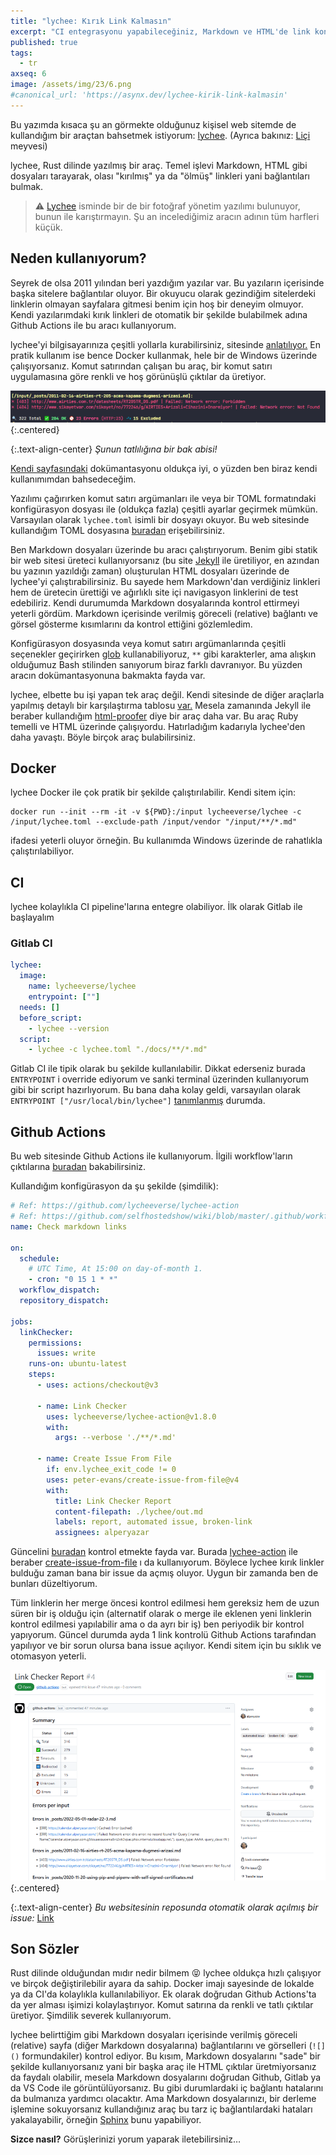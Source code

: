```yaml
---
title: "lychee: Kırık Link Kalmasın"
excerpt: "CI entegrasyonu yapabileceğiniz, Markdown ve HTML'de link kontrolü yapan bir araç"
published: true
tags:
  - tr
axseq: 6
image: /assets/img/23/6.png
#canonical_url: 'https://asynx.dev/lychee-kirik-link-kalmasin'
---
```


Bu yazımda kısaca şu an görmekte olduğunuz kişisel web sitemde de kullandığım
bir araçtan bahsetmek istiyorum:
[lychee](https://github.com/lycheeverse/lychee). (Ayrıca bakınız:
[Liçi](https://tr.wikipedia.org/wiki/Li%C3%A7i) meyvesi)

lychee, Rust dilinde yazılmış bir araç. Temel işlevi Markdown, HTML gibi dosyaları
tarayarak, olası "kırılmış" ya da "ölmüş" linkleri yani bağlantıları bulmak.

> ⚠️ [Lychee](https://github.com/LycheeOrg/Lychee) isminde bir de bir fotoğraf
> yönetim yazılımı bulunuyor, bunun ile karıştırmayın. Şu an incelediğimiz
> aracın adının tüm harfleri küçük.

## Neden kullanıyorum?

Seyrek de olsa 2011 yılından beri yazdığım yazılar var. Bu yazıların içerisinde
başka sitelere bağlantılar oluyor. Bir okuyucu olarak gezindiğim sitelerdeki
linklerin olmayan sayfalara gitmesi benim için hoş bir deneyim olmuyor. Kendi
yazılarımdaki kırık linkleri de otomatik bir şekilde bulabilmek adına Github
Actions ile bu aracı kullanıyorum.

lychee'yi bilgisayarınıza çeşitli yollarla kurabilirsiniz, sitesinde
[anlatılıyor.](https://github.com/lycheeverse/lychee#installation) En pratik
kullanım ise bence Docker kullanmak, hele bir de Windows üzerinde çalışıyorsanız.
Komut satırından çalışan bu araç, bir komut satırı uygulamasına göre renkli ve
hoş görünüşlü çıktılar da üretiyor.

![Tatlı lychee](/assets/img/23/6-a.png){:.centered}

{:.text-align-center}
*Şunun tatlılığına bir bak abisi!*

[Kendi sayfasındaki](https://github.com/lycheeverse/lychee) dokümantasyonu oldukça
iyi, o yüzden ben biraz kendi kullanımımdan bahsedeceğim.

Yazılımı çağırırken komut satırı argümanları ile veya bir TOML formatındaki
konfigürasyon dosyası ile (oldukça fazla) çeşitli ayarlar geçirmek mümkün.
Varsayılan olarak `lychee.toml` isimli bir dosyayı okuyor. Bu web sitesinde
kullandığım TOML dosyasına
[buradan](https://github.com/alperyazar/home/blob/master/lychee.toml)
erişebilirsiniz.

Ben Markdown dosyaları üzerinde bu aracı çalıştırıyorum. Benim gibi statik bir
web sitesi üreteci kullanıyorsanız (bu site [Jekyll](https://jekyllrb.com/) ile
üretiliyor, en azından bu yazının yazıldığı zaman) oluşturulan HTML dosyaları
üzerinde de lychee'yi çalıştırabilirsiniz. Bu sayede hem Markdown'dan verdiğiniz
linkleri hem de üretecin ürettiği ve ağırlıklı site içi navigasyon linklerini de
test edebiliriz. Kendi durumumda Markdown dosyalarında kontrol ettirmeyi yeterli
gördüm. Markdown içerisinde verilmiş göreceli (relative) bağlantı ve görsel
gösterme kısımlarını da kontrol ettiğini gözlemledim.

Konfigürasyon dosyasında veya komut satırı argümanlarında çeşitli seçenekler
geçirirken [glob](https://en.wikipedia.org/wiki/Glob_(programming)) kullanabiliyoruz,
`**` gibi karakterler, ama alışkın olduğumuz Bash stilinden sanıyorum biraz farklı
davranıyor. Bu yüzden aracın dokümantasyonuna bakmakta fayda var.

lychee, elbette bu işi yapan tek araç değil. Kendi sitesinde de diğer araçlarla
yapılmış detaylı bir karşılaştırma tablosu
[var.](https://github.com/lycheeverse/lychee#features) Mesela zamanında Jekyll
ile beraber kullandığım
[html-proofer](https://github.com/gjtorikian/html-proofer) diye bir araç daha
var. Bu araç Ruby temelli ve HTML üzerinde çalışıyordu. Hatırladığım kadarıyla
lychee'den daha yavaştı. Böyle birçok araç bulabilirsiniz.

## Docker

lychee Docker ile çok pratik bir şekilde çalıştırılabilir. Kendi sitem için:

```shell
docker run --init --rm -it -v ${PWD}:/input lycheeverse/lychee -c /input/lychee.toml --exclude-path /input/vendor "/input/**/*.md"
```

ifadesi yeterli oluyor örneğin. Bu kullanımda Windows üzerinde de rahatlıkla
çalıştırılabiliyor.

## CI

lychee kolaylıkla CI pipeline'larına entegre olabiliyor. İlk olarak Gitlab ile
başlayalım

### Gitlab CI

```yml
lychee:
  image:
    name: lycheeverse/lychee
    entrypoint: [""]
  needs: []
  before_script:
    - lychee --version
  script:
    - lychee -c lychee.toml "./docs/**/*.md"
```

Gitlab CI ile tipik olarak bu şekilde kullanılabilir. Dikkat ederseniz burada
`ENTRYPOINT` i override ediyorum ve sanki terminal üzerinden kullanıyorum gibi
bir script hazırlıyorum. Bu bana daha kolay geldi, varsayılan olarak `ENTRYPOINT
["/usr/local/bin/lychee"]`
[tanımlanmış](https://hub.docker.com/layers/lycheeverse/lychee/latest/images/sha256-0ee1779a9102c57d6bd4e3133e557d26d4fe6ca9fe9c05382d5eb2cd8a091cf8?context=explore)
durumda.

## Github Actions

Bu web sitesinde Github Actions ile kullanıyorum. İlgili workflow'ların çıktılarına
[buradan](https://github.com/alperyazar/home/actions/workflows/md-link-check.yml)
bakabilirsiniz.

Kullandığım konfigürasyon da şu şekilde (şimdilik):

```yml
# Ref: https://github.com/lycheeverse/lychee-action
# Ref: https://github.com/selfhostedshow/wiki/blob/master/.github/workflows/brokenLinks.yml
name: Check markdown links

on:
  schedule:
    # UTC Time, At 15:00 on day-of-month 1.
    - cron: "0 15 1 * *"
  workflow_dispatch:
  repository_dispatch:

jobs:
  linkChecker:
    permissions:
      issues: write
    runs-on: ubuntu-latest
    steps:
      - uses: actions/checkout@v3

      - name: Link Checker
        uses: lycheeverse/lychee-action@v1.8.0
        with:
          args: --verbose './**/*.md'

      - name: Create Issue From File
        if: env.lychee_exit_code != 0
        uses: peter-evans/create-issue-from-file@v4
        with:
          title: Link Checker Report
          content-filepath: ./lychee/out.md
          labels: report, automated issue, broken-link
          assignees: alperyazar
```

Güncelini [buradan](https://github.com/alperyazar/home/blob/master/.github/workflows/md-link-check.yml)
kontrol etmekte fayda var. Burada [lychee-action](https://github.com/lycheeverse/lychee-action)
ile beraber [create-issue-from-file](https://github.com/peter-evans/create-issue-from-file)
ı da kullanıyorum. Böylece lychee kırık linkler bulduğu zaman bana bir issue da
açmış oluyor. Uygun bir zamanda ben de bunları düzeltiyorum.

Tüm linklerin her merge öncesi kontrol edilmesi hem gereksiz hem de uzun süren
bir iş olduğu için (alternatif olarak o merge ile eklenen yeni linklerin
kontrol edilmesi yapılabilir ama o da ayrı bir iş) ben periyodik bir kontrol
yapıyorum. Güncel durumda ayda 1 link kontrolü Github Actions tarafından yapılıyor
ve bir sorun olursa bana issue açılıyor. Kendi sitem için bu sıklık ve otomasyon
yeterli.

![Örnek bir issue](/assets/img/23/6-1.png){:.centered}

{:.text-align-center}
*Bu websitesinin reposunda otomatik olarak açılmış bir issue:*
[Link](https://github.com/alperyazar/home/issues/4)

## Son Sözler

Rust dilinde olduğundan mıdır nedir bilmem 😝 lychee oldukça hızlı çalışıyor
ve birçok değiştirilebilir ayara da sahip. Docker imajı sayesinde de lokalde
ya da CI'da kolaylıkla kullanılabiliyor. Ek olarak doğrudan Github Actions'ta
da yer alması işimizi kolaylaştırıyor. Komut satırına da renkli ve tatlı çıktılar
üretiyor. Şimdilik severek kullanıyorum.

lychee belirttiğim gibi Markdown dosyaları içerisinde verilmiş göreceli (relative)
sayfa (diğer Markdown dosyalarına) bağlantılarını ve görselleri
(`![]()` formundakiler) kontrol ediyor. Bu kısım, Markdown dosyalarını "sade"
bir şekilde kullanıyorsanız yani bir başka araç ile HTML çıktılar üretmiyorsanız
da faydalı olabilir, mesela Markdown dosyalarını doğrudan Github, Gitlab ya da
VS Code ile görüntülüyorsanız. Bu gibi durumlardaki iç bağlantı hatalarını da
bulmanıza yardımcı olacaktır. Ama Markdown dosyalarınızı, bir derleme işlemine
sokuyorsanız kullandığınız araç bu tarz iç bağlantılardaki hataları yakalayabilir,
örneğin [Sphinx](https://www.sphinx-doc.org) bunu yapabiliyor.

**Sizce nasıl?** Görüşlerinizi yorum yaparak iletebilirsiniz…
